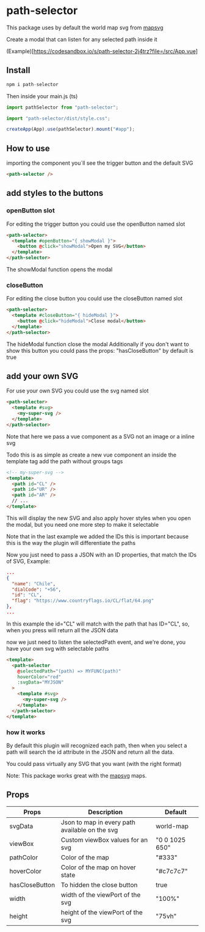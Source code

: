 # path-selector

This package uses by default the world map svg from [mapsvg](http://mapsvg.com)

Create a modal that can listen for any selected path inside it

(Example)[https://codesandbox.io/s/path-selector-2j4trz?file=/src/App.vue]

## Install

```js
npm i path-selector
```

Then inside your main.js (ts)

```js
import pathSelector from "path-selector";

import "path-selector/dist/style.css";

createApp(App).use(pathSelector).mount("#app");
```

## How to use

importing the component you´ll see the trigger button and the default SVG

```html
<path-selector />
```

## add styles to the buttons

### openButton slot

For editing the trigger button you could use the openButton named slot

```html
<path-selector>
  <template #openButton="{ showModal }">
    <button @click="showModal">Open my SVG</button>
  </template>
</path-selector>
```

The showModal function opens the modal

### closeButton

For editing the close button you could use the closeButton named slot

```html
<path-selector>
  <template #closeButton="{ hideModal }">
    <button @click="hideModal">Close modal</button>
  </template>
</path-selector>
```

The hideModal function close the modal
Additionally if you don't want to show this button you could pass the props: "hasCloseButton" by default is true

## add your own SVG

For use your own SVG you could use the svg named slot

```html
<path-selector>
  <template #svg>
    <my-super-svg />
  </template>
</path-selector>
```

Note that here we pass a vue component as a SVG not an image or a inline svg

Todo this is as simple as create a new vue component an inside the template tag add the path without groups tags <g></g>

```html
<!-- my-super-svg -->
<template>
  <path id="CL" />
  <path id="UR" />
  <path id="AR" />
  // ...
</template>
```

This will display the new SVG and also apply hover styles when you open the modal, but you need one more step to make it selectable

Note that in the last example we added the IDs this is important because this is the way the plugin will differentiate the paths

Now you just need to pass a JSON with an ID properties, that match the IDs of SVG, Example:

```json
...
{
  "name": "Chile",
  "dialCode": "+56",
  "id": "CL",
  "flag": "https://www.countryflags.io/CL/flat/64.png"
},
...
```

In this example the id="CL" will match with the path that has ID="CL", so, when you press will return all the JSON data

now we just need to listen the selectedPath event, and we're done, you have your own svg with selectable paths

```html
<template>
  <path-selector
    @selectedPath="(path) => MYFUNC(path)"
    hoverColor="red"
    :svgData="MYJSON"
  >
    <template #svg>
      <my-super-svg />
    </template>
  </path-selector>
</template>
```

### how it works

By default this plugin will recognized each path, then when you select a path will search the id attribute in the JSON and return all the data.

You could pass virtually any SVG that you want (with the right format)

Note: This package works great with the [mapsvg](http://mapsvg.com) maps.

## Props

| Props          | Description                                    | Default        |
| -------------- | ---------------------------------------------- | -------------- |
| svgData        | Json to map in every path available on the svg | world-map      |
| viewBox        | Custom viewBox values for an svg               | "0 0 1025 650" |
| pathColor      | Color of the map                               | "#333"         |
| hoverColor     | Color of the map on hover state                | "#c7c7c7"      |
| hasCloseButton | To hidden the close button                     | true           |
| width          | width of the viewPort of the svg               | "100%"         |
| height         | height of the viewPort of the svg              | "75vh"         |
